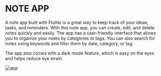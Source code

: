 # NOTE APP

<p>A note app built with Flutter is a great way to keep track of your ideas, tasks, and reminders. 
With this note app, you can create, edit, and delete notes quickly and easily. The app has a user-friendly interface that allows you to organize your notes by categories or tags. You can also search for notes using keywords and filter them by date, category, or tag.

The app also comes with a dark mode feature, which is easy on the eyes and helps reduce eye strain. 
</p>




![app](https://github.com/rozan-alawar/note/assets/89961825/f09c0c28-5c12-46c6-bc15-ff48c69cd295)

